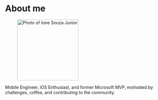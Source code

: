<div class="post">
	<h1 class="pageTitle">About me</h1>
	<figure>
		<img src="{{ '/assets/img/ione-souza-junior.png' }}" width="200" alt="Photo of Ione Souza Junior"> 
	</figure>
	<p>Mobile Engineer, iOS Enthusiast, and former Microsoft MVP, motivated by challenges, coffee, and contributing to the community.</p>
</div>